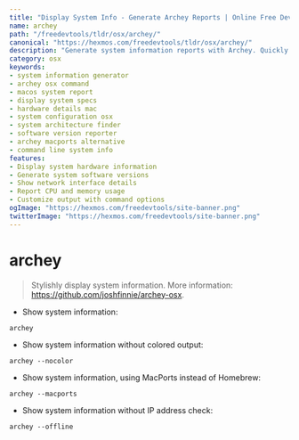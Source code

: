 ```yaml
---
title: "Display System Info - Generate Archey Reports | Online Free DevTools by Hexmos"
name: archey
path: "/freedevtools/tldr/osx/archey/"
canonical: "https://hexmos.com/freedevtools/tldr/osx/archey/"
description: "Generate system information reports with Archey. Quickly display system specs and identify hardware details. Free online tool, no registration required."
category: osx
keywords:
- system information generator
- archey osx command
- macos system report
- display system specs
- hardware details mac
- system configuration osx
- system architecture finder
- software version reporter
- archey macports alternative
- command line system info
features:
- Display system hardware information
- Generate system software versions
- Show network interface details
- Report CPU and memory usage
- Customize output with command options
ogImage: "https://hexmos.com/freedevtools/site-banner.png"
twitterImage: "https://hexmos.com/freedevtools/site-banner.png"
---
```


# archey

> Stylishly display system information.
> More information: <https://github.com/joshfinnie/archey-osx>.

- Show system information:

`archey`

- Show system information without colored output:

`archey --nocolor`

- Show system information, using MacPorts instead of Homebrew:

`archey --macports`

- Show system information without IP address check:

`archey --offline`
